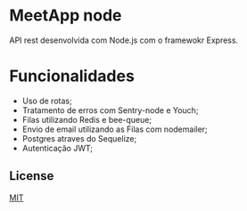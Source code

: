 # MeetApp node

API rest desenvolvida com Node.js com o framewokr Express.

# Funcionalidades

  - Uso de rotas;
  - Tratamento de erros com Sentry-node e Youch;
  - Filas utilizando Redis e bee-queue;
  - Envio de email utilizando as Filas com nodemailer;
  - Postgres atraves do Sequelize;
  - Autenticação JWT;
  

## License
[MIT](https://choosealicense.com/licenses/mit/)
